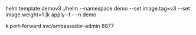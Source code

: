 helm template demov3 ./helm --namespace demo --set image.tag=v3 --set image.weight=1 |k apply -f - -n demo


k port-forward svc/ambassador-admin 8877